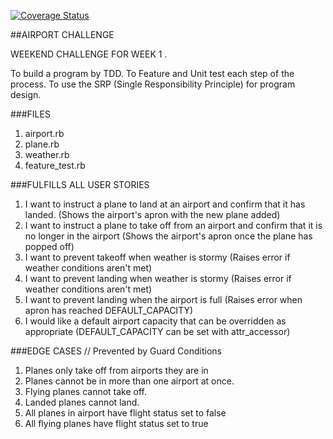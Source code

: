 [![Coverage Status](https://coveralls.io/repos/github/knowerlittle/airport_challenge/badge.svg?branch=master)](https://coveralls.io/github/knowerlittle/airport_challenge?branch=master)

##AIRPORT CHALLENGE

WEEKEND CHALLENGE FOR WEEK 1 .

To build a program by TDD.
To Feature and Unit test each step of the process.
To use the SRP (Single Responsibility Principle) for program design.

###FILES

1. airport.rb
2. plane.rb
3. weather.rb
4. feature_test.rb

###FULFILLS ALL USER STORIES

  1. I want to instruct a plane to land at an airport and confirm that it has landed.
    (Shows the airport's apron with the new plane added)
  2. I want to instruct a plane to take off from an airport and confirm that it is no longer in the airport
    (Shows the airport's apron once the plane has popped off)
  3. I want to prevent takeoff when weather is stormy
    (Raises error if weather conditions aren't met)
  4. I want to prevent landing when weather is stormy
    (Raises error if weather conditions aren't met)
  5. I want to prevent landing when the airport is full
    (Raises error when apron has reached DEFAULT_CAPACITY)
  6. I would like a default airport capacity that can be overridden as appropriate
    (DEFAULT_CAPACITY can be set with attr_accessor)

###EDGE CASES // Prevented by Guard Conditions

  1. Planes only take off from airports they are in
  2. Planes cannot be in more than one airport at once.
  3. Flying planes cannot take off.
  4. Landed planes cannot land.
  5. All planes in airport have flight status set to false
  6. All flying planes have flight status set to true
